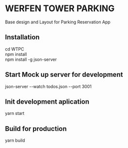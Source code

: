 #  WERFEN TOWER PARKING

Base design and Layout for Parking Reservation App

## Installation

cd WTPC<br />
npm install<br />
npm install -g json-server<br />

## Start Mock up server for development
json-server --watch todos.json --port 3001<br />

## Init development aplication
yarn start<br />

## Build for production
yarn build<br />
